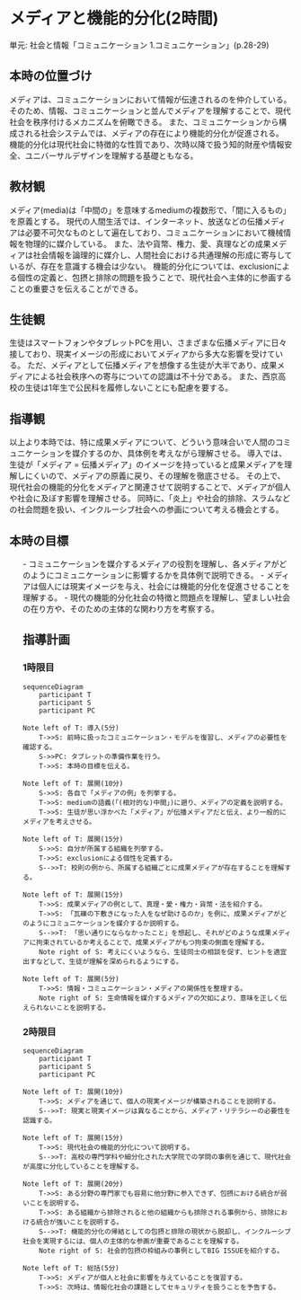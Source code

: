 # メディアと機能的分化(2時間)
単元: 社会と情報「コミュニケーション 1.コミュニケーション」(p.28-29)

## 本時の位置づけ
メディアは、コミュニケーションにおいて情報が伝達されるのを仲介している。
そのため、情報、コミュニケーションと並んでメディアを理解することで、現代社会を秩序付けるメカニズムを俯瞰できる。
また、コミュニケーションから構成される社会システムでは、メディアの存在により機能的分化が促進される。
機能的分化は現代社会に特徴的な性質であり、次時以降で扱う知的財産や情報安全、ユニバーサルデザインを理解する基礎ともなる。
## 教材観
メディア(media)は「中間の」を意味するmediumの複数形で、「間に入るもの」を原義とする。
現代の人間生活では、インターネット、放送などの伝播メディアは必要不可欠なものとして遍在しており、コミュニケーションにおいて機械情報を物理的に媒介している。
また、法や貨幣、権力、愛、真理などの成果メディアは社会情報を論理的に媒介し、人間社会における共通理解の形成に寄与しているが、存在を意識する機会は少ない。
機能的分化については、exclusionによる個性の定義と、包摂と排除の問題を扱うことで、現代社会へ主体的に参画することの重要さを伝えることができる。
## 生徒観
生徒はスマートフォンやタブレットPCを用い、さまざまな伝播メディアに日々接しており、現実イメージの形成においてメディアから多大な影響を受けている。
ただ、メディアとして伝播メディアを想像する生徒が大半であり、成果メディアによる社会秩序への寄与についての認識は不十分である。
また、西京高校の生徒は1年生で公民科を履修しないことにも配慮を要する。
## 指導観
以上より本時では、特に成果メディアについて、どういう意味合いで人間のコミュニケーションを媒介するのか、具体例を考えながら理解させる。
導入では、生徒が「メディア = 伝播メディア」のイメージを持っていると成果メディアを理解しにくいので、メディアの原義に戻り、その理解を徹底させる。
その上で、現代社会の機能的分化をメディアと関連させて説明することで、メディアが個人や社会に及ぼす影響を理解させる。
同時に、「炎上」や社会的排除、スラムなどの社会問題を扱い、インクルーシブ社会への参画について考える機会とする。
## 本時の目標
<ul>
- コミュニケーションを媒介するメディアの役割を理解し、各メディアがどのようにコミュニケーションに影響するかを具体例で説明できる。
- メディアは個人には現実イメージを与え、社会には機能的分化を促進させることを理解する。
- 現代の機能的分化社会の特徴と問題点を理解し、望ましい社会の在り方や、そのための主体的な関わり方を考察する。

## 指導計画
### 1時限目
```mermaid
sequenceDiagram
	participant T
	participant S
	participant PC

Note left of T: 導入(5分)
	T->>S: 前時に扱ったコミュニケーション・モデルを復習し、メディアの必要性を確認する。
	S->>PC: タブレットの準備作業を行う。
	T->>S: 本時の目標を伝える。

Note left of T: 展開(10分)
	S->>S: 各自で「メディアの例」を列挙する。
	T->>S: mediumの語義(「(相対的な)中間」)に遡り、メディアの定義を説明する。
	T->>S: 生徒が思い浮かべた「メディア」が伝播メディアだと伝え、より一般的にメディアを考えさせる。

Note left of T: 展開(15分)
	S->>S: 自分が所属する組織を列挙する。
	T->>S: exclusionによる個性を定義する。
	S-->>T: 校則の例から、所属する組織ごとに成果メディアが存在することを理解する。

Note left of T: 展開(15分)
	T->>S: 成果メディアの例として、真理・愛・権力・貨幣・法を紹介する。
	T->>S: 「瓦礫の下敷きになった人をなぜ助けるのか」を例に、成果メディアがどのようにコミュニケーションを媒介するか説明する。
	S-->>T: 「思い通りにならなかったこと」を想起し、それがどのような成果メディアに拘束されているか考えることで、成果メディアがもつ拘束の側面を理解する。
	Note right of S: 考えにくいようなら、生徒同士の相談を促す、ヒントを適宜出すなどして、生徒が理解を深められるようにする。

Note left of T: 展開(5分)
	T->>S: 情報・コミュニケーション・メディアの関係性を整理する。
	Note right of S: 生命情報を媒介するメディアの欠如により、意味を正しく伝えられないことを説明する。
```

### 2時限目
```mermaid
sequenceDiagram
	participant T
	participant S
	participant PC

Note left of T: 展開(10分)
	T->>S: メディアを通じて、個人の現実イメージが構築されることを説明する。
	S-->>T: 現実と現実イメージは異なることから、メディア・リテラシーの必要性を認識する。

Note left of T: 展開(15分)
	T->>S: 現代社会の機能的分化について説明する。
	S-->>T: 高校の専門学科や細分化された大学院での学問の事例を通じて、現代社会が高度に分化していることを理解する。

Note left of T: 展開(20分)
	T->>S: ある分野の専門家でも容易に他分野に参入できず、包摂における統合が弱いことを説明する。
	T->>S: ある組織から排除されると他の組織からも排除される事例から、排除における統合が強いことを説明する。
	S-->>T: 機能的分化の帰結としての包摂と排除の現状から脱却し、インクルーシブ社会を実現するには、個人の主体的な参画が重要であることを理解する。
	Note right of S: 社会的包摂の枠組みの事例としてBIG ISSUEを紹介する。

Note left of T: 総括(5分)
	T->>S: メディアが個人と社会に影響を与えていることを復習する。
	T->>S: 次時は、情報化社会の課題としてセキュリティを扱うことを予告する。
```
